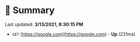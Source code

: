 # 📖 Summary
Last updated: **3/13/2021, 8:30:15 PM**

- `GET` [https://google.com](https://google.com) - **Up** (231ms)
